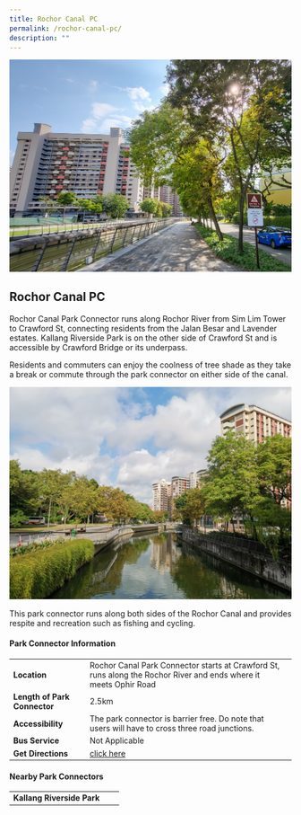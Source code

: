 ```yaml
---
title: Rochor Canal PC
permalink: /rochor-canal-pc/
description: ""
---
```

![](/images/Rochor%20Canal%20PC%203.jpg)

## Rochor Canal PC
 
Rochor Canal Park Connector runs along Rochor River from Sim Lim Tower to Crawford St, connecting residents from the Jalan Besar and Lavender estates. Kallang Riverside Park is on the other side of Crawford St and is accessible by Crawford Bridge or its underpass.

Residents and commuters can enjoy the coolness of tree shade as they take a break or commute through the park connector on either side of the canal.

![](/images/Rochor%20Canal%20PC%205.jpg)

This park connector runs along both sides of the Rochor Canal and provides respite and recreation such as fishing and cycling.



#### Park Connector Information
|  |  |  |
| -------- | -------- | -------- |
| **Location** | Rochor Canal Park Connector starts at Crawford St, runs along the Rochor River and ends where it meets Ophir Road |  |
| **Length of Park Connector** | 2.5km   |  |
| **Accessibility** | The park connector is barrier free. Do note that users will have to cross three road junctions. | |
| **Bus Service** | Not Applicable | |
| **Get Directions** | [click here](http://www.onemap.gov.sg/main/v2/?lat=1.3061227&amp;lng=103.8623321) | |



#### Nearby Park Connectors
|   |  |  |
| -------- | -------- | -------- |
| **Kallang Riverside Park** | | |
